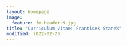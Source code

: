 ```yaml
---
layout: homepage
image:
  feature: fm-header-9.jpg
title: "Curriculum Vitae: Frantisek Stanek"
modified: 2022-02-20
---
```


<!-- - [Web version]({{ site.url }}/cv/cv_maussion.html) -->
<!-- - [PDF version]({{ site.url }}/cv/cv_maussion.pdf) -->
